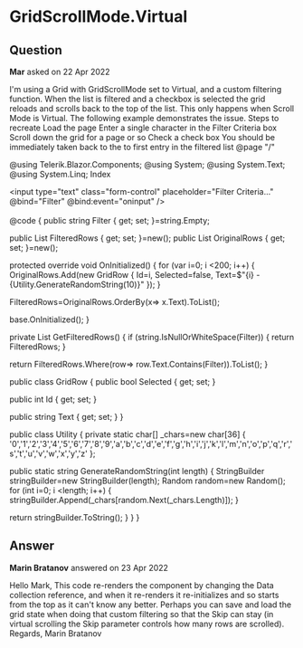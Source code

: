 # GridScrollMode.Virtual

## Question

**Mar** asked on 22 Apr 2022

I'm using a Grid with GridScrollMode set to Virtual, and a custom filtering function. When the list is filtered and a checkbox is selected the grid reloads and scrolls back to the top of the list. This only happens when Scroll Mode is Virtual. The following example demonstrates the issue. Steps to recreate Load the page Enter a single character in the Filter Criteria box Scroll down the grid for a page or so Check a check box You should be immediately taken back to the to first entry in the filtered list @page "/"

@using Telerik.Blazor.Components;
@using System;
@using System.Text;
@using System.Linq; <PageTitle> Index </PageTitle> <div class="row"> <div class="col-md-6 offset-md-6"> <input type="text" class="form-control" placeholder="Filter Criteria..." @bind="Filter" @bind:event="oninput" /> </div> </div> <div class="row"> &nbsp; </div> <div class="row"> <div class="ac-criteria-list"> <TelerikGrid Data=GetFilteredRows() PageSize="20" Height="295px" RowHeight="50" ScrollMode="@Telerik.Blazor.GridScrollMode.Virtual"> <GridColumns> <GridColumn Field="@(nameof(GridRow.Text))"> <Template> @{
var item=context as GridRow; <input type="checkbox" id="@item.Id.ToString()" @bind="@item.Selected" @key="@item" /> <label for="@item.Id.ToString()"> @item.Text </label> } </Template> </GridColumn> </GridColumns> </TelerikGrid> </div> </div> @code
{
public string Filter { get; set; }=string.Empty;

public List <GridRow> FilteredRows { get; set; }=new();
public List <GridRow> OriginalRows { get; set; }=new();

protected override void OnInitialized()
{
for (var i=0; i <200; i++)
{
OriginalRows.Add(new GridRow
{
Id=i,
Selected=false,
Text=$"{i} - {Utility.GenerateRandomString(10)}"
});
}

FilteredRows=OriginalRows.OrderBy(x=> x.Text).ToList();

base.OnInitialized();
}

private List <GridRow> GetFilteredRows()
{
if (string.IsNullOrWhiteSpace(Filter))
{
return FilteredRows;
}

return FilteredRows.Where(row=> row.Text.Contains(Filter)).ToList();
}

public class GridRow
{
public bool Selected { get; set; }

public int Id { get; set; }

public string Text { get; set; }
}

public class Utility
{
private static char[] _chars=new char[36]
{
'0','1','2','3','4','5','6','7','8','9','a','b','c','d','e','f','g','h','i','j','k','l','m','n','o','p','q','r','s','t','u','v','w','x','y','z'
};

public static string GenerateRandomString(int length)
{
StringBuilder stringBuilder=new StringBuilder(length);
Random random=new Random();
for (int i=0; i <length; i++)
{
stringBuilder.Append(_chars[random.Next(_chars.Length)]);
}

return stringBuilder.ToString();
}
}
}

## Answer

**Marin Bratanov** answered on 23 Apr 2022

Hello Mark, This code re-renders the component by changing the Data collection reference, and when it re-renders it re-initializes and so starts from the top as it can't know any better. Perhaps you can save and load the grid state when doing that custom filtering so that the Skip can stay (in virtual scrolling the Skip parameter controls how many rows are scrolled). Regards, Marin Bratanov
